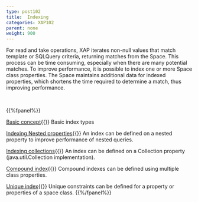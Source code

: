 ```yaml
---
type: post102
title:  Indexing
categories: XAP102
parent: none
weight: 900
---
```



For read and take operations, XAP iterates non-null values that match template or SQLQuery criteria, returning matches from the Space. This process can be time consuming, especially when there are many potential matches. To improve performance, it is possible to index one or more Space class properties. The Space maintains additional data for indexed properties, which shortens the time required to determine a match, thus improving performance.

<br>


{{%fpanel%}}

[Basic concept](./indexing.html){{<wbr>}}
Basic index types

[Indexing Nested properties](./indexing-nested-properties.html){{<wbr>}}
An index can be defined on a nested property to improve performance of nested queries.

[Indexing collections](./indexing-collections.html){{<wbr>}}
An index can be defined on a Collection property (java.util.Collection implementation).

[Compound index](./indexing-compound.html){{<wbr>}}
Compound indexes can be defined using multiple class properties.

[Unique index](./indexing-unique.html){{<wbr>}}
Unique constraints can be defined for a property or properties of a space class.
{{%/fpanel%}}
